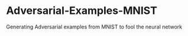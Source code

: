 # Adversarial-Examples-MNIST
Generating Adversarial examples from MNIST to fool the neural network 
